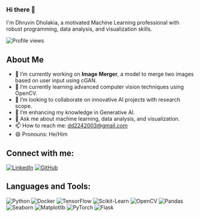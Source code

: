 ### Hi there 👋

I'm Dhruvin Dholakia, a motivated Machine Learning professional with robust programming, data analysis, and visualization skills.

![Profile views](https://komarev.com/ghpvc/?username=AquarlisPrime&color=brightgreen)

## About Me

- 🔭 I’m currently working on **Image Merger**, a model to merge two images based on user input using cGAN.
- 🌱 I’m currently learning advanced computer vision techniques using OpenCV.
- 👯 I’m looking to collaborate on innovative AI projects with research scope.
- 🤔 I’m enhancing my knowledge in Generative AI.
- 💬 Ask me about machine learning, data analysis, and visualization.
- 📫 How to reach me: [dd2242003@gmail.com](mailto:dd2242003@gmail.com)
- 😄 Pronouns: He/Him

## Connect with me:

[![LinkedIn](https://img.shields.io/badge/-LinkedIn-blue)](https://www.linkedin.com/in/dhruvin-dholakia-a69972267/)
[![GitHub](https://img.shields.io/badge/-GitHub-black)](https://github.com/ddhruvin)

## Languages and Tools:

![Python](https://img.shields.io/badge/-Python-3776AB?logo=python&logoColor=white&style=for-the-badge)
![Docker](https://img.shields.io/docker/image-size/:user/:repo)
![TensorFlow](https://img.shields.io/badge/-TensorFlow-FF6F00?logo=tensorflow&logoColor=white&style=for-the-badge)
![Scikit-Learn](https://img.shields.io/badge/-ScikitLearn-F7931E?logo=scikitlearn&logoColor=white&style=for-the-badge)
![OpenCV](https://img.shields.io/badge/-OpenCV-5C3EE8?logo=opencv&logoColor=white&style=for-the-badge)
![Pandas](https://img.shields.io/badge/-Pandas-150458?logo=pandas&logoColor=white&style=for-the-badge)
![Seaborn](https://img.shields.io/badge/-Seaborn-9C27B0?logoColor=white&style=for-the-badge)
![Matplotlib](https://img.shields.io/badge/-Matplotlib-004466?logo=matplotlib&logoColor=white&style=for-the-badge)
![PyTorch](https://img.shields.io/badge/-PyTorch-EE4C2C?logo=pytorch&logoColor=white&style=for-the-badge)
![Flask](https://img.shields.io/badge/-Flask-000000?logo=flask&logoColor=white&style=for-the-badge)
